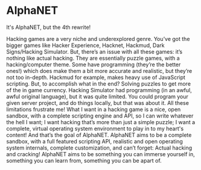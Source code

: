 # AlphaNET

It's AlphaNET, but the 4th rewrite!

Hacking games are a very niche and underexplored genre. You’ve got the bigger games like Hacker Experience, Hacknet, Hackmud, Dark Signs/Hacking Simulator. But, there’s an issue with all these games: it’s nothing like actual hacking. They are essentially puzzle games, with a hacking/computer theme. Some have programming (they’re the better ones!) which does make them a bit more accurate and realistic, but they’re not too in-depth. Hackmud for example, makes heavy use of JavaScript scripting. But, to accomplish what in the end? Solving puzzles to get more of the in game currency. Hacking Simulator had programming (in an awful, awful original language), but it was quite limited. You could program your given server project, and do things locally, but that was about it. All these limitations frustrate me! What I want in a hacking game is a nice, open sandbox, with a complete scripting engine and API, so I can write whatever the hell I want; I want hacking that’s more than just a simple puzzle; I want a complete, virtual operating system environment to play in to my heart's content!
And that’s the goal of AlphaNET. AlphaNET aims to be a complete sandbox, with a full featured scripting API, realistic and open operating system internals, complete customization, and can’t forget: Actual hacking and cracking! AlphaNET aims to be something you can immerse yourself in, something you can learn from, something you can be apart of.